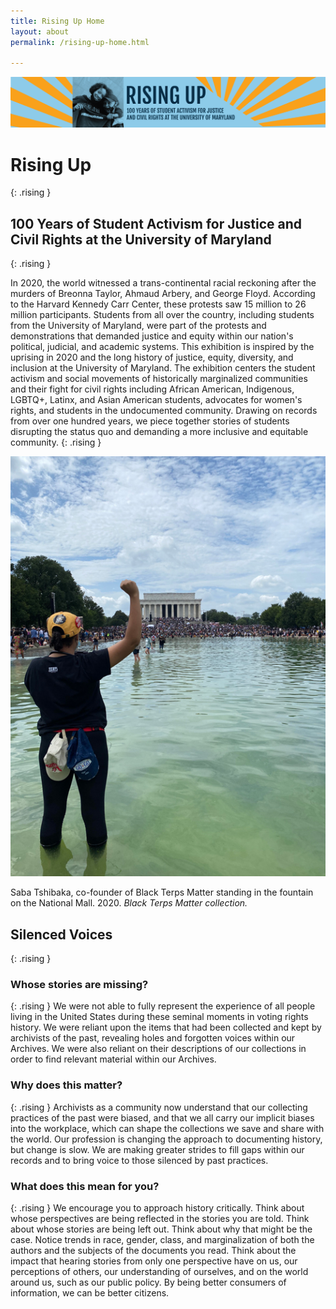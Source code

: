 ```yaml
---
title: Rising Up Home
layout: about
permalink: /rising-up-home.html

---
```

<head>
 <link rel="preconnect" href="https://fonts.googleapis.com">
<link rel="preconnect" href="https://fonts.gstatic.com" crossorigin>
<link href="https://fonts.googleapis.com/css2?family=Overlock:ital,wght@0,400;0,700;0,900;1,400;1,700;1,900&display=swap" rel="stylesheet">
<link href="https://fonts.googleapis.com/css2?family=Fjalla+One&family=Overlock:ital,wght@0,400;0,700;0,900;1,400;1,700;1,900&display=swap" rel="stylesheet">
</head>

 
![Home header banner](objects/a_homepage_headline.png)

# Rising Up 
{: .rising }
## 100 Years of Student Activism for Justice and Civil Rights at the University of Maryland 
{: .rising }

In 2020, the world witnessed a trans-continental racial reckoning after the murders of Breonna Taylor, Ahmaud Arbery, and George Floyd. According to the Harvard Kennedy Carr Center, these protests saw 15 million to 26 million participants. Students from all over the country, including students from the University of Maryland, were part of the protests and demonstrations that demanded justice and equity within our nation's political, judicial, and academic systems. This exhibition is inspired by the uprising in 2020 and the long history of justice, equity, diversity, and inclusion at the University of Maryland. The exhibition centers the student activism and social movements of historically marginalized communities and their fight for civil rights including African American, Indigenous, LGBTQ+, Latinx, and Asian American students, advocates for women's rights, and students in the undocumented community. Drawing on records from over one hundred years, we piece together stories of students disrupting the status quo and demanding a more inclusive and equitable community.
{: .rising }

<div class="rising-box" markdown="1"> 
  <div class="rising-child" markdown="1"> 
  
![Saba Tshibaka, co-founder of Black Terps Matter standing in the fountain on the National Mall](objects/saba-photo-national-mall-1.jpg "Saba Tshibaka") 
  
Saba Tshibaka, co-founder of Black Terps Matter standing in the fountain on the National Mall. 2020. _Black Terps Matter collection._
  
  </div>

  <div id="block" class="rising-child" markdown="1">
   
## Silenced Voices
  {: .rising }


### Whose stories are missing? 
  {: .rising }
We were not able to fully represent the experience of all people living in the United States during these seminal moments in voting rights history. We were reliant upon the items that had been collected and kept by archivists of the past, revealing holes and forgotten voices within our Archives. We were also reliant on their descriptions of our collections in order to find relevant material within our Archives. 


### Why does this matter? 
  {: .rising }
Archivists as a community now understand that our collecting practices of the past were biased, and that we all carry our implicit biases into the workplace, which can shape the collections we save and share with the world. Our profession is changing the approach to documenting history, but change is slow. We are making greater strides to fill gaps within our records and to bring voice to those silenced by past practices. 


### What does this mean for you?
  {: .rising }
We encourage you to approach history critically. Think about whose perspectives are being reflected in the stories you are told. Think about whose stories are being left out. Think about why that might be the case. Notice trends in race, gender, class, and marginalization of both the authors and the subjects of the documents you read. Think about the impact that hearing stories from only one perspective have on us, our perceptions of others, our understanding of ourselves, and on the world around us, such as our public policy. By being better consumers of information, we can be better citizens.

  </div>
</div>
